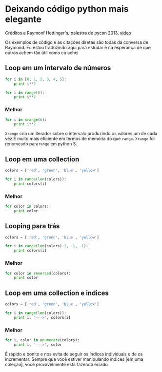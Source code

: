 # Deixando código python mais elegante

Créditos a Raymonf Hettinger's, palestra de pycon 2013,  [video](http://www.youtube.com/watch?feature=player_embedded&v=OSGv2VnC0go)

Os exemplos de código e as citações diretas são todas da conversa de Raymond.
Eu estou traduzindo aqui para estudar e na esperança de que outros achem tão útil como eu achei

## Loop em um intervalo de números

```python
for i in [0, 1, 2, 3, 4, 5]:
    print i**2

for i in range(6):
    print i**2
```
### Melhor

```python
for i in xrange(6):
    print i**2
```

`Xrange` cria um iterador sobre o intervalo produzindo os valores um de cada vez.É muito mais eficiente em termos de memória do que `range`. `Xrange` foi renomeado para`range` em python 3.

## Loop em uma collection
```python
colors = ['red', 'green', 'blue', 'yellow']

for i in range(len(colors)):
    print colors[i]
```

### Melhor

```python
for color in colors:
    print color
```
## Looping para trás

```python
colors = ['red', 'green', 'blue', 'yellow']

for i in range(len(colors)-1, -1, -1):
    print colors[i]
```

### Melhor

```python
for color in reversed(colors):
    print color
```  
## Loop em uma collection e indices

```python
colors = ['red', 'green', 'blue', 'yellow']

for i in range(len(colors)):
    print i, '--->', colors[i]
```

### Melhor

```python
for i, color in enumerate(colors):
    print i, '--->', color
```
É rápido e bonito e nos evita de seguir os índices individuais e de os incrementar.
Sempre que você estiver manipulando índices [em uma coleção], você provavelmente está fazendo errado.
 
